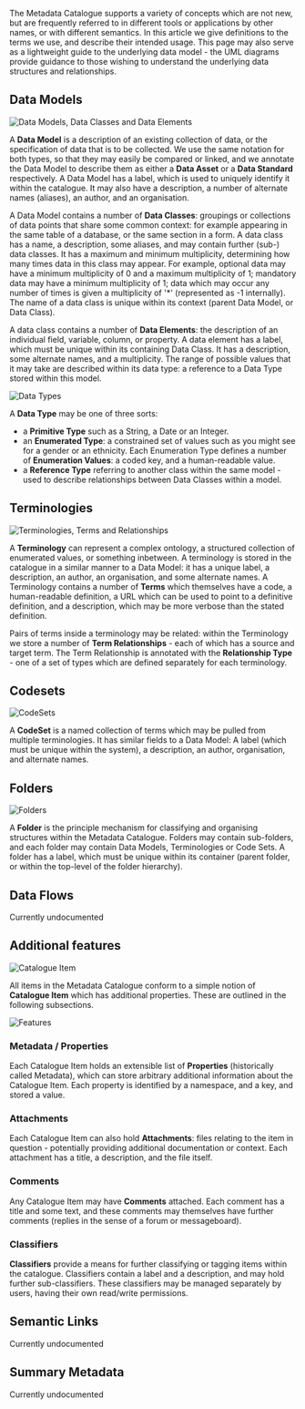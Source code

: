 The Metadata Catalogue supports a variety of concepts which are not new, but are frequently referred to in different tools or applications by other
names, or with different semantics.  In this article we give definitions to the terms we use, and describe their intended usage.  This page may
also serve as a lightweight guide to the underlying data model - the UML diagrams provide guidance to those wishing to understand the underlying
data structures and relationships.

## Data Models

![Data Models, Data Classes and Data Elements](dataModel.png)

A **Data Model** is a description of an existing collection of data, or the specification of data that is to be collected.  We use the same
notation for both types, so that they may easily be compared or linked, and we annotate the Data Model to describe them as either a **Data Asset** 
or a **Data Standard** respectively.  A Data Model has a label, which is used to uniquely identify it within the catalogue.  It may also have a
description, a number of alternate names (aliases), an author, and an organisation.  

A Data Model contains a number of **Data Classes**: groupings or collections of data points that share some common context: for example appearing
in the same table of a database, or the same section in a form.  A data class has a name, a description, some aliases, and may contain further 
(sub-) data classes.  It has a maximum and minimum multiplicity, determining how many times data in this class may appear.  For example, optional
data may have a minimum multiplicity of 0 and a maximum multiplicity of 1; mandatory data may have a minimum multiplicity of 1; data which may
occur any number of times is given a multiplicity of '*' (represented as -1 internally). The name of a data class is unique within its
context (parent Data Model, or Data Class).

A data class contains a number of **Data Elements**: the description of an individual field, variable, column, or property.  A data element has a
label, which must be unique within its containing Data Class.  It has a description, some alternate names, and a multiplicity.  The range of
possible values that it may take are described within its data type: a reference to a Data Type stored within this model.

![Data Types](dataType.png)

A **Data Type** may be one of three sorts:

- a **Primitive Type** such as a String, a Date or an Integer.
- an **Enumerated Type**: a constrained set of values such as you might see for a gender or an ethnicity.  Each Enumeration Type defines a number
 of **Enumeration Values**: a coded key, and a human-readable value.
- a **Reference Type** referring to another class within the same model - used to describe relationships between Data Classes within a model.  

## Terminologies

![Terminologies, Terms and Relationships](terminology.png)

A **Terminology** can represent a complex ontology, a structured collection of enumerated values, or something inbetween.  A terminology is stored
in the catalogue in a similar manner to a Data Model: it has a unique label, a description, an author, an organisation, and some alternate
names.  A Terminology contains a number of **Terms** which themselves have a code, a human-readable definition, a URL which can be used to point
to a definitive definition, and a description, which may be more verbose than the stated definition.  

Pairs of terms inside a terminology may be related: within the Terminology we store a number of **Term Relationships** - each of which has a source
and target term.  The Term Relationship is annotated with the **Relationship Type** - one of a set of types which are defined separately for each
terminology.

## Codesets

![CodeSets](codeSet.png)

A **CodeSet** is a named collection of terms which may be pulled from multiple terminologies.  It has similar fields to a Data Model: A label
(which must be unique within the system), a description, an author, organisation, and alternate names.

## Folders

![Folders](folder.png)

A **Folder** is the principle mechanism for classifying and organising structures within the Metadata Catalogue.  Folders may contain sub-folders, 
and each folder may contain Data Models, Terminologies or Code Sets.   A folder has a label, which must be unique within its container (parent
 folder, or within the top-level of the folder hierarchy).   

## Data Flows

Currently undocumented

## Additional features

![Catalogue Item](catalogueItem.png)

All items in the Metadata Catalogue conform to a simple notion of **Catalogue Item** which has additional properties.  These are outlined in the
following subsections.

![Features](features.png)

### Metadata / Properties

Each Catalogue Item holds an extensible list of **Properties** (historically called Metadata), which can store arbitrary additional information 
about the Catalogue Item.  Each property is identified by a namespace, and a key, and stored a value.  

### Attachments

Each Catalogue Item can also hold **Attachments**: files relating to the item in question - potentially providing additional documentation or 
context.  Each attachment has a title, a description, and the file itself.       

### Comments

Any Catalogue Item may have **Comments** attached.  Each comment has a title and some text, and these comments may themselves have further comments
(replies in the sense of a forum or messageboard).  

### Classifiers

**Classifiers** provide a means for further classifying or tagging items within the catalogue.  Classifiers contain a label and a description, and
may hold further sub-classifiers.  These classifiers may be managed separately by users, having their own read/write permissions.   


## Semantic Links

Currently undocumented

## Summary Metadata

Currently undocumented



 